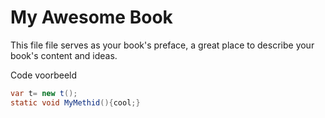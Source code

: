 # My Awesome Book

This file file serves as your book's preface, a great place to describe your book's content and ideas.

Code voorbeeld

```java
var t= new t();
static void MyMethid(){cool;}
```



